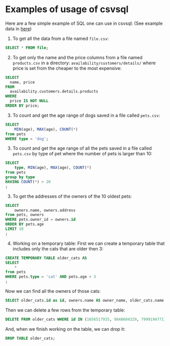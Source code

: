 # Examples of usage of csvsql

Here are a few simple example of SQL one can use in csvsql:
(See example data in [here](./examples/data))

1. To get all the data from a file named `file.csv`:
``` sql
SELECT * FROM file;
```

2. To get only the name and the price columns from a file named `products.csv` in a directory: `availability/customers/details/` where price is set from the cheaper to the most expensive:
``` sql
SELECT
  name, price
FROM 
  availability.customers.details.products
WHERE
  price IS NOT NULL
ORDER BY price;
```

3. To count and get the age range of dogs saved in a file called `pets.csv`:
``` sql
SELECT
    MIN(age), MAX(age), COUNT(*)
from pets
WHERE type = 'dog';
```

3. To count and get the age range of all the pets saved in a file called `pets.csv` by type of pet where the number of pets is larger than 10:
``` sql
SELECT
    type, MIN(age), MAX(age), COUNT(*)
from pets
group by type
HAVING COUNT(*) > 20
;
```

3. To get the addresses of the owners of the 10 oldest pets:
``` sql
SELECT
    owners.name, owners.address
from pets, owners
WHERE pets.owner_id = owners.id
ORDER BY pets.age
LIMIT 10
;
```

4. Working on a temporary table:
First we can create a temporary table that includes only the cats that are older then 3:
``` sql
CREATE TEMPORARY TABLE older_cats AS
SELECT
    *
from pets
WHERE pets.type = 'cat' AND pets.age > 3
;
```
Now we can find all the owners of those cats:
``` sql
SELECT older_cats.id as id, owners.name AS owner_name, older_cats.name AS cat_name, phone FROM older_cats JOIN owners ON owners.id = older_cats.owner_id ORDER BY owners.name;
```

Then we can delete a few rows from the temporary table:
``` sql
DELETE FROM older_cats WHERE id IN (1656517935, 9848604329, 7999194771);
```

And, when we finish working on the table, we can drop it:
``` sql
DROP TABLE older_cats;
```